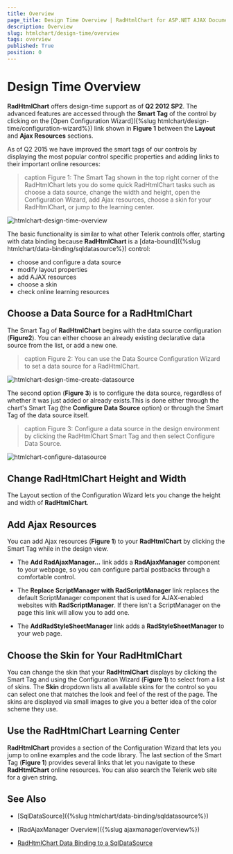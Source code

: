 ```yaml
---
title: Overview
page_title: Design Time Overview | RadHtmlChart for ASP.NET AJAX Documentation
description: Overview
slug: htmlchart/design-time/overview
tags: overview
published: True
position: 0
---
```


# Design Time Overview

**RadHtmlChart** offers design-time support as of **Q2 2012 SP2**. The	advanced features are accessed through the **Smart Tag** of the control	by clicking on the [Open Configuration Wizard]({%slug htmlchart/design-time/configuration-wizard%}) link shown in **Figure 1** between the **Layout** and **Ajax Resources** sections.

As of Q2 2015 we have improved the smart tags of our controls by displaying the most popular control specific properties and adding links to their important online resources:

>caption Figure 1: The Smart Tag shown in the top right corner of the RadHtmlChart lets you do some quick RadHtmlChart tasks such as choose a data source, change the width and height, open the Configuration Wizard, add Ajax resources, choose a skin for your RadHtmlChart, or jump to the learning center.

![htmlchart-design-time-overview](images/htmlchart-design-time-overview.png)

The basic functionality is similar to what other Telerik controls offer, starting with data binding because **RadHtmlChart** is a [data-bound]({%slug htmlchart/data-binding/sqldatasource%}) control:

* choose and configure a data source
* modify layout properties
* add AJAX resources
* choose a skin
* check online learning resources

## Choose a Data Source for a RadHtmlChart

The Smart Tag of **RadHtmlChart** begins with the data source configuration (**Figure2**). You can either choose an already existing declarative data source from the list, or add a new one.

>caption Figure 2: You can use the Data Source Configuration Wizard to set a data source for a RadHtmlChart.

![htmlchart-design-time-create-datasource](images/htmlchart-design-time-create-datasource.png)

The second option (**Figure 3**) is to configure the data source, regardless of whether it was just added or already exists.This is done either through the chart's Smart Tag (the **Configure Data Source** option) or through the Smart Tag of the data source itself.

>caption Figure 3: Configure a data source in the design environment by clicking the RadHtmlChart Smart Tag and then select Configure Data Source.

![htmlchart-configure-datasource](images/htmlchart-configure-datasource.png)

## Change RadHtmlChart Height and Width

The Layout section of the Configuration Wizard lets you change the height and width of **RadHtmlChart**.

## Add Ajax Resources

You can add Ajax resources (**Figure 1**) to your **RadHtmlChart** by clicking the Smart Tag while in the design view.

* The **Add RadAjaxManager...** link adds a **RadAjaxManager** component to your webpage, so you can configure partial postbacks through a comfortable control.

* The **Replace ScriptManager with RadScriptManager** link replaces the default ScriptManager component that is used for AJAX-enabled websites with **RadScriptManager**. If there isn't a ScriptManager on the page this link will allow you to add one.

* The **AddRadStyleSheetManager** link adds a **RadStyleSheetManager** to your web page.

## Choose the Skin for Your RadHtmlChart

You can change the skin that your **RadHtmlChart** displays by clicking the Smart Tag and using the Configuration Wizard (**Figure 1**) to select from a list of skins. The **Skin** dropdown lists all available skins for the control so you can select one that matches the look and feel of the rest of the page. The skins are displayed via small images to give you a better idea of the color scheme they use.

## Use the RadHtmlChart Learning Center

**RadHtmlChart** provides a section of the Configuration Wizard that lets you jump to online examples and the code library. The last section of the Smart Tag (**Figure 1**) provides several links that let you navigate to these **RadHtmlChart** online resources. You can also search the Telerik web site for a given string.

## See Also

 * [SqlDataSource]({%slug htmlchart/data-binding/sqldatasource%})
 
 * [RadAjaxManager Overview]({%slug ajaxmanager/overview%})

 * [RadHtmlChart Data Binding to a SqlDataSource](https://demos.telerik.com/aspnet-ajax/htmlchart/examples/databinding/database/defaultcs.aspx)
